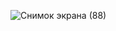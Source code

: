 ![Снимок экрана (88)](https://github.com/Bobcrosby95/Docker/assets/143875175/8dce1f03-99c2-4d6c-8804-331b783fa75a)
